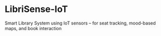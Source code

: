 # LibriSense-IoT
Smart Library System using IoT sensors – for seat tracking, mood-based maps, and book interaction
